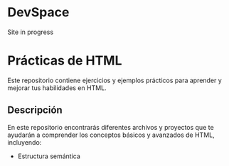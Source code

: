 # DevSpace
Site in progress

# Prácticas de HTML 
Este repositorio contiene ejercicios y ejemplos prácticos para aprender y mejorar tus habilidades en HTML. 
## Descripción
En este repositorio encontrarás diferentes archivos y proyectos que te ayudarán a comprender los conceptos básicos y avanzados de HTML, incluyendo: 
- Estructura semántica
